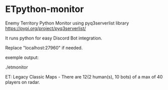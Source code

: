 # ETpython-monitor
Enemy Territory Python Monitor using pyq3serverlist library https://pypi.org/project/pyq3serverlist/

It runs python for easy Discord Bot integration.

Replace "localhost:27960" if needed.

exemple output:

./etmonitor

ET: Legacy Classic Maps - There are 12(2 human(s), 10 bots) of a max of 40 players on radar.
